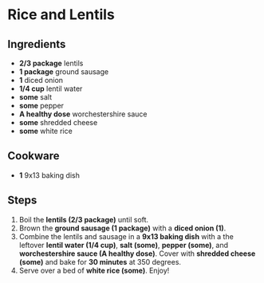# Rice and Lentils


## Ingredients
- **2/3 package** lentils
- **1 package** ground sausage
- **1** diced onion
- **1/4 cup** lentil water
- **some** salt
- **some** pepper
- **A healthy dose** worchestershire sauce
- **some** shredded cheese
- **some** white rice

## Cookware
- **1** 9x13 baking dish

## Steps
1. Boil the **lentils (2/3 package)** until soft.
2. Brown the **ground sausage (1 package)** with a **diced onion (1)**.
3. Combine the lentils and sausage in a **9x13 baking dish** with a the leftover **lentil water (1/4 cup)**, **salt (some)**, **pepper (some)**, and **worchestershire sauce (A healthy dose)**. Cover with **shredded cheese (some)** and bake for **30 minutes** at 350 degrees.
4. Serve over a bed of **white rice (some)**. Enjoy\!
